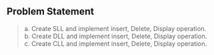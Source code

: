## Problem Statement

> a. Create SLL and implement insert, Delete, Display operation.  <br />
> b. Create DLL and implement insert, Delete, Display operation.  <br />
> c. Create CLL and implement insert, Delete, Display operation.  <br />


